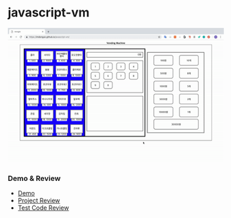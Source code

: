 # javascript-vm
![Demo](./docs/project_demo.gif)

### Demo & Review

* [Demo](https://imdonguk.github.io/javascript-vm/)
* [Project Review](./docs/project_review.md)
* [Test Code Review]()

